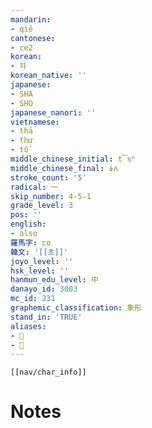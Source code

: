 ```yaml
---
mandarin:
- qiě
cantonese:
- ce2
korean:
- 차
korean_native: ''
japanese:
- SHA
- SHO
japanese_nanori: ''
vietnamese:
- thả
- thư
- tồ
middle_chinese_initial: t͡sʰ
middle_chinese_final: ɨʌ
stroke_count: '5'
radical: 一
skip_number: 4-5-1
grade_level: 3
pos: ''
english:
- also
羅馬字: co
韓文: '[[초]]'
joyo_level: ''
hsk_level: ''
hanmun_edu_level: 中
danayo_id: 3003
mc_id: 231
graphemic_classification: 象形
stand_in: 'TRUE'
aliases:
- 𠀇
- 𠀃
---
```

```meta-bind-embed
[[nav/char_info]]
```

# Notes
